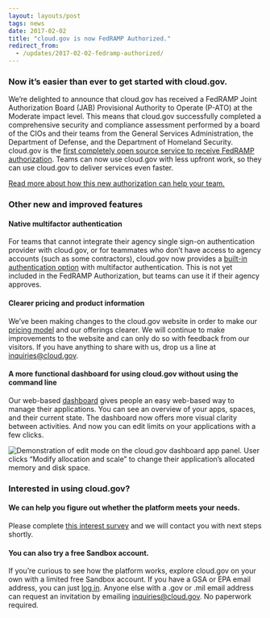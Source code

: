 ```yaml
---
layout: layouts/post
tags: news
date: 2017-02-02
title: "cloud.gov is now FedRAMP Authorized."
redirect_from:
  - /updates/2017-02-02-fedramp-authorized/
---
```


### Now it’s easier than ever to get started with cloud.gov.

We’re delighted to announce that cloud.gov has received a FedRAMP Joint Authorization Board (JAB) Provisional Authority to Operate (P-ATO) at the Moderate impact level. This means that cloud.gov successfully completed a comprehensive security and compliance assessment performed by a board of the CIOs and their teams from the General Services Administration, the Department of Defense, and the Department of Homeland Security. cloud.gov is the [first completely open source service to receive FedRAMP authorization](https://www.gsa.gov/blog/2017/02/02/cloudgov-becomes-first-fully-open-source-fedramp-solution). Teams can now use cloud.gov with less upfront work, so they can use cloud.gov to deliver services even faster.

[Read more about how this new authorization can help your team.](https://18f.gsa.gov/2017/02/02/cloud-gov-is-now-fedramp-authorized/)

<!--more-->

### Other new and improved features

#### Native multifactor authentication

For teams that cannot integrate their agency single sign-on authentication provider with cloud.gov, or for teammates who don’t have access to agency accounts (such as some contractors), cloud.gov now provides a [built-in authentication option](/docs/getting-started/accounts#to-log-into-cloud-gov) with multifactor authentication. This is not yet included in the FedRAMP Authorization, but teams can use it if their agency approves.

#### Clearer pricing and product information

We’ve been making changes to the cloud.gov website in order to make our [pricing model](/docs/pricing/pricing-model) and our offerings clearer. We will continue to make improvements to the website and can only do so with feedback from our visitors. If you have anything to share with us, drop us a line at [inquiries@cloud.gov](mailto:inquiries@cloud.gov).

#### A more functional dashboard for using cloud.gov without using the command line

Our web-based [dashboard](https://dashboard.fr.cloud.gov/) gives people an easy web-based way to manage their applications. You can see an overview of your apps, spaces, and their current state. The dashboard now offers more visual clarity between activities. And now you can edit limits on your applications with a few clicks.

![Demonstration of edit mode on the cloud.gov dashboard app panel. User clicks “Modify allocation and scale” to change their application’s allocated memory and disk space.]({{site.baseurl}}/img/cloud-gov_editapplimits.gif "Editing app limits in the dashboard")

### Interested in using cloud.gov?

#### We can help you figure out whether the platform meets your needs.

Please complete [this interest survey](https://docs.google.com/a/gsa.gov/forms/d/e/1FAIpQLSevZfuJ_4KE-MZlm9gttYfsXQp0PJL7OR6k6LbZ9XnFn-oA6g/viewform) and we will contact you with next steps shortly.

#### You can also try a free Sandbox account.

If you’re curious to see how the platform works, explore cloud.gov on your own with a limited free Sandbox account. If you have a GSA or EPA email address, you can just [log in](https://login.fr.cloud.gov/). Anyone else with a .gov or .mil email address can request an invitation by emailing [inquiries@cloud.gov](mailto:inquiries@cloud.gov). No paperwork required.
